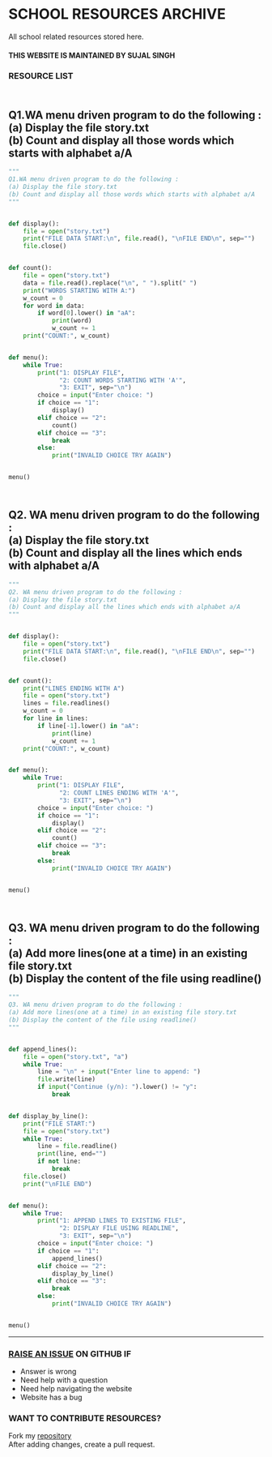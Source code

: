 # SCHOOL RESOURCES ARCHIVE

All school related resources stored here.

#### THIS WEBSITE IS MAINTAINED BY SUJAL SINGH

### RESOURCE LIST

## <br>Q1.WA menu driven program to do the following :<br>(a)	Display the file story.txt<br>(b)	Count and display all those words which starts with alphabet a/A<br>
```python
"""
Q1.WA menu driven program to do the following :
(a)	Display the file story.txt
(b)	Count and display all those words which starts with alphabet a/A
"""


def display():
    file = open("story.txt")
    print("FILE DATA START:\n", file.read(), "\nFILE END\n", sep="")
    file.close()


def count():
    file = open("story.txt")
    data = file.read().replace("\n", " ").split(" ")
    print("WORDS STARTING WITH A:")
    w_count = 0
    for word in data:
        if word[0].lower() in "aA":
            print(word)
            w_count += 1
    print("COUNT:", w_count)


def menu():
    while True:
        print("1: DISPLAY FILE",
              "2: COUNT WORDS STARTING WITH 'A'",
              "3: EXIT", sep="\n")
        choice = input("Enter choice: ")
        if choice == "1":
            display()
        elif choice == "2":
            count()
        elif choice == "3":
            break
        else:
            print("INVALID CHOICE TRY AGAIN")


menu()

```
## <br>Q2. WA menu driven program to do the following :<br>(a)	Display the file story.txt<br>(b)	Count and display all the lines which ends with alphabet a/A<br>
```python
"""
Q2. WA menu driven program to do the following :
(a)	Display the file story.txt
(b)	Count and display all the lines which ends with alphabet a/A
"""


def display():
    file = open("story.txt")
    print("FILE DATA START:\n", file.read(), "\nFILE END\n", sep="")
    file.close()


def count():
    print("LINES ENDING WITH A")
    file = open("story.txt")
    lines = file.readlines()
    w_count = 0
    for line in lines:
        if line[-1].lower() in "aA":
            print(line)
            w_count += 1
    print("COUNT:", w_count)


def menu():
    while True:
        print("1: DISPLAY FILE",
              "2: COUNT LINES ENDING WITH 'A'",
              "3: EXIT", sep="\n")
        choice = input("Enter choice: ")
        if choice == "1":
            display()
        elif choice == "2":
            count()
        elif choice == "3":
            break
        else:
            print("INVALID CHOICE TRY AGAIN")


menu()

```
## <br>Q3. WA menu driven program to do the following :<br>(a)	Add more lines(one at a time) in an existing file story.txt<br>(b)	Display the content of the file using readline()<br>
```python
"""
Q3. WA menu driven program to do the following :
(a)	Add more lines(one at a time) in an existing file story.txt
(b)	Display the content of the file using readline()
"""


def append_lines():
    file = open("story.txt", "a")
    while True:
        line = "\n" + input("Enter line to append: ")
        file.write(line)
        if input("Continue (y/n): ").lower() != "y":
            break


def display_by_line():
    print("FILE START:")
    file = open("story.txt")
    while True:
        line = file.readline()
        print(line, end="")
        if not line:
            break
    file.close()
    print("\nFILE END")


def menu():
    while True:
        print("1: APPEND LINES TO EXISTING FILE",
              "2: DISPLAY FILE USING READLINE",
              "3: EXIT", sep="\n")
        choice = input("Enter choice: ")
        if choice == "1":
            append_lines()
        elif choice == "2":
            display_by_line()
        elif choice == "3":
            break
        else:
            print("INVALID CHOICE TRY AGAIN")


menu()

```


---

### [RAISE AN ISSUE](https://github.com/sujaldev/school/issues/new/choose) ON GITHUB IF

- Answer is wrong
- Need help with a question
- Need help navigating the website
- Website has a bug

### WANT TO CONTRIBUTE RESOURCES?

Fork my [repository](https://github.com/sujaldev/school) \
After adding changes, create a pull request.